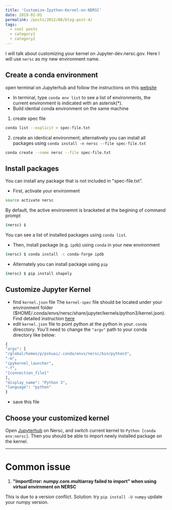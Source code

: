 ```yaml
---
title: 'Customize-Ipython-Kernel-on-NERSC'
date: 2019-02-01
permalink: /posts/2012/08/blog-post-4/
tags:
  - cool posts
  - category1
  - category2
---
```


I will talk about customizing your kernel on Jupyter-dev.nersc.gov. Here I will use `nersc` as my new environment name. 

## Create a conda environment
  open terminal on Jupyterhub and follow the instructions on this [website](https://conda.io/docs/user-guide/tasks/manage-environments.html)
  - In terminal, type `conda env list` to see a list of environments, the current environment is indicated with an asterisk(*). 
  - Build idential conda environment on the same machine
  1. create spec file
  ```bash
  conda list --explicit > spec-file.txt
  ``` 
  2. create an identical environment; alternatively you can install all packages using `conda install -n nersc --file spec-file.txt`
  ```bash
  conda create --name nersc --file spec-file.txt
  ```

## Install packages 
  You can install any package that is not included in "spec-file.txt". 
  
  - First, activate your environment
  ```bash
  source activate nersc
  ```
  By default, the active environemnt is bracketed at the begining of command prompt
  ```bash
  (nersc) $
  ```
  You can see a list of installed packages using `conda list`.
  
  - Then, install package (e.g. `ipdb`) using `conda` in your new environment
  ```bash
  (nersc) $ conda install -c conda-forge ipdb
  ```
  - Alternately you can install package using `pip` 
  ```bash
  (nersc) $ pip install shapely
  ```
## Customize Jupyter Kernel
  - find `kernel.json` file
  The `kernel-spec` file should be located under your environment folder ($HOME/.conda/envs/nersc/share/jupyter/kernels/python3/kernel.json). Find detailed instruction [here](http://www.nersc.gov/users/data-analytics/data-analytics-2/jupyter-and-rstudio/)
  - edit `kernel.json` file to point python at the python in your`.conda` direcctory. You'll need to change the `"argv"` path to your conda directory like below:
  ```python
  {
 "argv": [
  "/global/homes/p/pshuai/.conda/envs/nersc/bin/python3",
  "-m",
  "ipykernel_launcher",
  "-f",
  "{connection_file}"
 ],
 "display_name": "Python 3",
 "language": "python"
}
```
  - save this file
## Choose your customized kernel
  Open [Jupyterhub](https://jupyter-dev.nersc.gov/user/pshuai/tree/global/project/projectdirs/m1800/jupyter/reach_scale_model/notebook) on Nersc, and switch current kernel to `Python [conda env:nersc]`. Then you should be able to import newly installed package on the kernel. 

---
# Common issue
1. **"ImportError: numpy.core.multiarray failed to import" when using virtual envirnment on NERSC**

  This is due to a version conflict.
  Solution: try `pip install -U numpy` update your numpy version.


